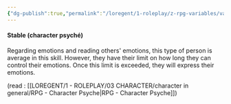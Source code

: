 ```yaml
---
{"dg-publish":true,"permalink":"/loregent/1-roleplay/z-rpg-variables/variables-character/variables-character-psyche/stable/","noteIcon":""}
---
```


#### Stable (character psyché)

Regarding emotions and reading others' emotions, this type of person is average in this skill. However, they have their limit on how long they can control their emotions. Once this limit is exceeded, they will express their emotions.

(read : [[LOREGENT/1 - ROLEPLAY/03 CHARACTER/character in general/RPG - Character Psyche\|RPG - Character Psyche]])
